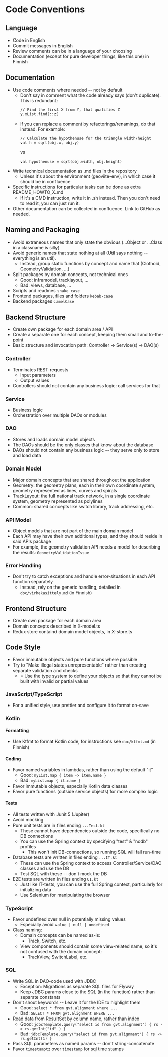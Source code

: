 # Code Conventions

## Language

- Code in English
- Commit messages in English
- Review comments can be in a language of your choosing
- Documentation (except for pure developer things, like this one) in Finnish

## Documentation

- Use code comments where needed -- not by default
    - Don't say in comment what the code already says (don't duplicate). This is redundant:
      ```
      // Find the first X from Y, that qualifies Z
      y.xList.find(::z)
      ```
    - If you can replace a comment by refactorings/renamings, do that instead. For example:
      ```
      // Calculate the hypothenuse for the triangle width/height
      val h = sqrt(obj.x, obj.y)
      ```
      vs
      ```
      val hypothenuse = sqrt(obj.width, obj.height)
      ```
- Write technical documentation as .md files in the repository
    - Unless it's about the environment (geoviite-env), in which case it should be in confluence
- Specific instructions for particular tasks can be done as extra README_HOWTO_X.md
    - If it's a CMD instruction, write it in .sh instead. Then you don't need to read it, you can just run it.
- Other documentation can be collected in confluence. Link to GitHub as needed.

## Naming and Packaging

- Avoid extraneous names that only state the obvious (...Object or ...Class in a classname is silly)
- Avoid generic names that state nothing at all (Util says nothing -- everything is an util).
    - Instead, group static functions by concept and name that (Clothoid, GeometryValidation, ...)
- Split packages by domain concepts, not technical ones
    - Good: inframodel, tracklayout, ...
    - Bad: views, database, ...
- Scripts and readmes `snake_case`
- Frontend packages, files and folders `kebab-case`
- Backend packages `camelCase`

## Backend Structure

- Create own package for each domain area / API
- Create a separate one for each concept, keeping them small and to-the-point
- Basic structure and invocation path: Controller -> Service(s) -> DAO(s)

### Controller

- Terminates REST-requests
    - Input parameters
    - Output values
- Controllers should not contain any business logic: call services for that

### Service

- Business logic
- Orchestration over multiple DAOs or modules

### DAO

- Stores and loads domain model objects
- The DAOs should be the only classes that know about the database
- DAOs should not contain any business logic -- they serve only to store and load data

### Domain Model

- Major domain concepts that are shared throughout the application
- Geometry: the geometry plans, each in their own coordinate system, geometry represented as lines, curves and spirals
- TrackLayout: the full national track network, in a single coordinate system, geometry represented as polylines
- Common: shared concepts like switch library, track addressing, etc.

### API Model

- Object models that are not part of the main domain model
- Each API may have their own additional types, and they should reside in said APIs package
- For example, the geometry validation API needs a model for describing the results: `GeometryValidationIssue`

### Error Handling

- Don't try to catch exceptions and handle error-situations in each API function separately
    - Instead, rely on the generic handling, detailed in `doc/virhekasittely.md` (in Finnish)

## Frontend Structure

- Create own package for each domain area
- Domain concepts described in X-model.ts
- Redux store containd domain model objects, in X-store.ts

## Code Style

- Favor immutable objects and pure functions where possible
- Try to "Make illegal states unrepresentable" rather than creating separate validation and checks
    - = Use the type system to define your objects so that they cannot be built with invalid or partial values

### JavaScript/TypeScript

- For a unified style, use prettier and configure it to format on-save

### Kotlin

#### Formatting

- Use Ktfmt to format Kotlin code, for instructions see `doc/ktfmt.md` (in Finnish)

#### Coding

- Favor named variables in lambdas, rather than using the default "it"
    - Good: `myList.map { item -> item.name }`
    - Bad: `myList.map { it.name }`
- Favor immutable objects, especially Kotlin data classes
- Favor pure functions (outside service objects) for more complex logic

#### Tests

- All tests written with Junit 5 (Jupiter)
- Avoid mocking
- Pure unit tests are in files ending `...Test.kt`
    - These cannot have dependencies outside the code, specifically no DB connections
    - You can use the Spring context by specifying "test" & "nodb" profiles
        - This won't init DB-connections, so running SQL will fail run-time
- Database tests are written in files ending `...IT.kt`
    - These can use the Spring context to access Controller/Service/DAO classes and use the DB
    - Test SQL with these -- don't mock the DB
- E2E tests are written in files ending `UI.kt`
    - Just like IT-tests, you can use the full Spring context, particularly for initializing data
    - Use Selenium for manipulating the browser

### TypeScript

- Favor undefined over null in potentially missing values
    - Especially avoid `value | null | undefined`
- Class naming:
    - Domain concepts can be named as-is:
        - Track, Switch, etc.
    - View components should contain some view-related name, so it's not confused with the domain concept:
        - TrackView, SwitchLabel, etc.

### SQL

- Write SQL in DAO-code used with JDBC
    - Exception: Migrations as separate SQL files for Flyway
    - Keep JDBC params close to the SQL (in the function) rather than separate constants
- Don't shout keywords -- Leave it for the IDE to highlight them
    - Good: `select * from gvt.alignment where ...`
    - Bad: `SELECT * FROM gvt.alignment WHERE ...`
- Read data from ResultSet by column name, rather than index
    - Good: `jdbcTemplate.query("select id from gvt.alignment") { rs -> rs.getInt("id" ) }`
    - Bad: `jdbcTemplate.query("select id from gvt.alignment") { rs -> rs.getInt(1) }`
- Pass SQL parameters as named params -- don't string-concatenate
- Favor `timestamptz` over `timestamp` for sql time stamps
